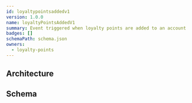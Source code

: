 ```yaml
---
id: loyaltypointsaddedv1
version: 1.0.0
name: loyaltyPointsAddedV1
summary: Event triggered when loyalty points are added to an account
badges: []
schemaPath: schema.json
owners:
  - loyalty-points
---
```

## Architecture
<NodeGraph />


## Schema
<SchemaViewer file="schema.json" title="Message Schema" maxHeight="500" />
